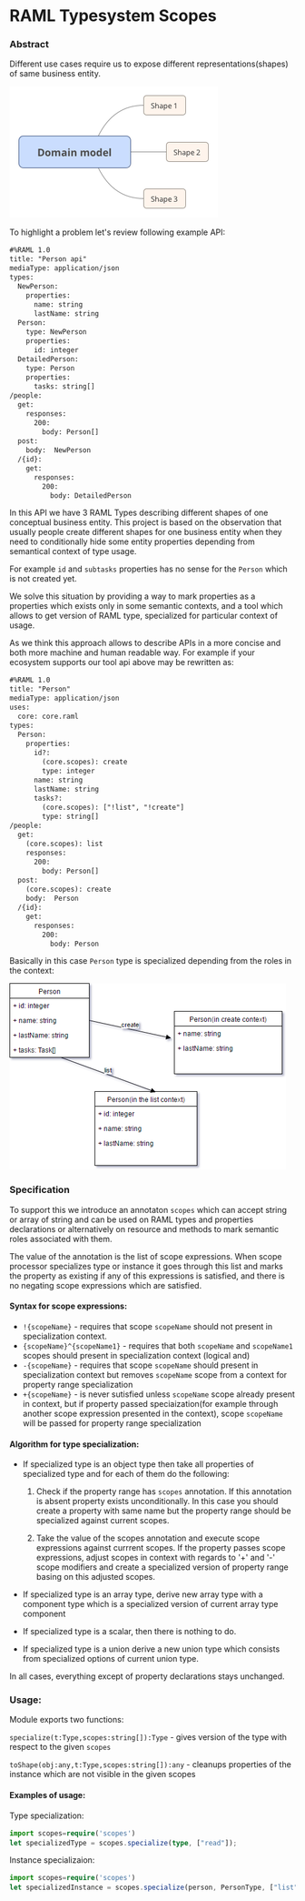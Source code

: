 # RAML Typesystem Scopes

### Abstract

Different use cases require us to expose different representations(shapes) of same business entity. 

![Diagram](Domain_model.png)

To highlight a problem let's review following example API:
```raml
#%RAML 1.0
title: "Person api"
mediaType: application/json
types:
  NewPerson:
    properties:
      name: string
      lastName: string
  Person:
    type: NewPerson
    properties:
      id: integer
  DetailedPerson:
    type: Person
    properties:
      tasks: string[]
/people:
  get:
    responses:
      200:
        body: Person[]
  post:
    body:  NewPerson
  /{id}:
    get:
      responses:
        200:
          body: DetailedPerson
```

In this API we have 3 RAML Types describing different shapes of one conceptual business entity. This project is based
on the observation that usually people create different shapes for one business entity when they need to conditionally
hide some entity properties depending from semantical context of type usage. 

For example `id` and `subtasks` properties has no sense for the `Person` which is not created yet. 

We solve this situation by providing a way to mark properties as a properties which exists only in some semantic contexts, and a tool which allows to get version of RAML type, specialized for particular context of usage. 

As we think this approach allows to describe APIs in a more concise and both more machine and human readable way. For example if your ecosystem supports our tool api above may be rewritten as:

```raml
#%RAML 1.0
title: "Person"
mediaType: application/json
uses:
  core: core.raml
types:
  Person:
    properties:
      id?:
        (core.scopes): create
        type: integer
      name: string
      lastName: string
      tasks?:
        (core.scopes): ["!list", "!create"]
        type: string[]
/people:
  get:
    (core.scopes): list
    responses:
      200:
        body: Person[]
  post:
    (core.scopes): create
    body:  Person
  /{id}:
    get:
      responses:
        200:
          body: Person

```
Basically in this case `Person` type is specialized depending from the roles in the context:

![Diagram](contextSpecialization.png)

### Specification

To support this we introduce an annotaton `scopes` which can accept string or array of string and can be used on RAML types and properties declarations or alternatively on resource and methods to mark semantic roles associated with them. 

The value of the annotation is the list of scope expressions. When scope processor specializes type or instance it goes through this list and marks the property as existing if any of this expressions is satisfied, and there is no negating scope expressions which are satisfied.

#### Syntax for scope expressions:
 *  `!{scopeName}` - requires that scope `scopeName` should not present in specialization context.
 *  `{scopeName}^{scopeName1}` - requires that both `scopeName` and `scopeName1` scopes should present in specialization context (logical and)
 *  `-{scopeName}` - requires that scope `scopeName` should present in specialization context but removes `scopeName` scope from a context for property range specialization
 *  `+{scopeName}` - is never sutisfied unless `scopeName` scope already present in context, but if property passed speciaization(for example through another scope expression presented in the context), scope `scopeName` will be passed for property range specialization

#### Algorithm for type specialization:

* If specialized type is an object type then take all properties of specialized type and for each of them do the following:

  1. Check if the property range has `scopes` annotation. If this annotation is absent property exists unconditionally. In this case you should create a property with same name but the property range should be specialized against current scopes.
  
  2. Take the value of the scopes annotation and execute scope expressions against currrent scopes. If the property passes scope expressions, adjust scopes in context with regards to '+' and '-' scope modifiers and create a specialized version of property range basing on this adjusted scopes.

* If specialized type is an array type, derive new array type with a component type which is a specialized version of current array type component

* If specialized type is a scalar, then there is nothing to do.


* If specialized type is a union derive a new union type which consists from specialized options of current union type.

In all cases, everything except of property declarations stays unchanged.

### Usage:

Module exports two functions:
    
`specialize(t:Type,scopes:string[]):Type` - gives version of the type with respect to the given `scopes`

`toShape(obj:any,t:Type,scopes:string[]):any` - cleanups properties of the instance which are not visible
in the given scopes

#### Examples of usage:

Type specialization:

```typescript
import scopes=require('scopes')
let specializedType = scopes.specialize(type, ["read"]);
 ```

Instance specializaion: 

```typescript
import scopes=require('scopes')
let specializedInstance = scopes.specialize(person, PersonType, ["list"]);
```

